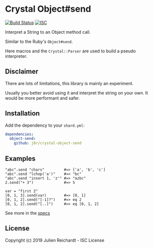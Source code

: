 # Crystal Object#send

[![Build Status](https://cloud.drone.io/api/badges/j8r/crystal-object-send/status.svg)](https://cloud.drone.io/j8r/crystal-object-send)
[![ISC](https://img.shields.io/badge/License-ISC-blue.svg?style=flat-square)](https://en.wikipedia.org/wiki/ISC_license)

Interpret a String to an Object method call.

Similar to the Ruby's `Object#send`.

Here macros and the `Crystal::Parser` are used to build a pseudo interpreter.

## Disclaimer

There are lots of limitations, this library is mainly an experiment.

Usually you better avoid using it and interpret the string on your own. It would be more performant and safer.

## Installation

Add the dependency to your `shard.yml`:

```yaml
dependencies:
  object-send:
    github: j8r/crystal-object-send
```

## Examples

```cr
"abc".send "chars"         #=> ['a', 'b', 'c']
"abc".send "lchop('a')"    #=> "bc"
"abc".send "insert 1, 'z'" #=> "azbc"
2.send("+ 3")              #=> 5

var = "first 2"
[0, 1, 3].send(var)        #=> [0, 1]
[0, 1, 2].send("[-1]?")    #=> eq 2
[0, 1, 2].send("[..]")     #=> eq [0, 1, 2]
```

See more in the [specs](spec/object_send_spec.cr)

## License

Copyright (c) 2019 Julien Reichardt - ISC License
